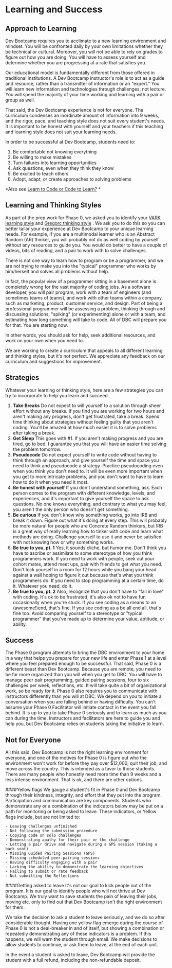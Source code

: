 # Learning and Success

## Approach to Learning
Dev Bootcamp requires you to acclimate to a new learning environment and mindset. You will be confronted daily by your own limitations whether they be technical or cultural. Moreover, you will not be able to rely on grades to figure out how you are doing. You will have to assess yourself and determine whether you are progressing at a rate that satisfies you.

Our educational model is fundamentally different from those offered in traditional institutions. A Dev Bootcamp instructor's role is to act as a guide and resource, rather than a transmitter of information or an "expert." You will learn new information and technologies through challenges, not lecture. You will spend the majority of your time working and learning with a pair or group as well. 

That said, the Dev Bootcamp experience is not for everyone. The curriculum condenses an inordinate amount of information into 9 weeks, and the rigor, pace, and teaching style does not suit every student's needs. It is important to be honest with yourself and your teachers if this teaching and learning style does not suit your learning needs. 

In order to be successful at Dev Bootcamp, students need to:

1. Be comfortable not knowing everything
2. Be willing to make mistakes
3. Turn failures into learning opportunities
4. Ask questions, even when they think they know
5. Be excited to teach others
5. Adopt, adapt, or create approaches to solving problems

*Also see [Learn to Code or Code to Learn?](http://devbootcamp.com/2014/02/17/learn-to-code-code-to-learn/) *


## Learning and Thinking Styles
As part of the prep work for Phase 0, we asked you to identify your [VARK learning style](http://www.vark-learn.com/english/page.asp?p=questionnaire) and [Gregorc thinking style](http://www.thelearningweb.net/personalthink.html) . We ask you to do this so you can better tailor your experience at Dev Bootcamp to your unique learning needs. For example, if you are a multimodal learner who is an Abstract Random (AR) thinker, you will probably not do as well coding by yourself without any resources to guide you. You would do better to have a couple of videos, bits of reading, and a pair to work with to solve challenges. 

There is not one way to learn how to program or be a programmer, and we are not trying to make you into the "typical" programmer who works by him/herself and solves all problems without help. 

In fact, the popular view of a programmer sitting in a basement alone is completely wrong for the vast majority of coding jobs.  As a software developer, you will pair program, work with a team of engineers (and sometimes teams of teams), and work with other teams within a company, such as marketing, product, customer service, and design. Part of being a professional programmer will be assessing a problem, thinking through and discussing solutions, "spiking" (or experimenting) alone or with a team, and estimating how long something will take to code.  All of DBC will prepare you for that.  You are starting now.

In other words, you should ask for help, seek additional resources, and work on your own when you need to. 

We are working to create a curriculum that appeals to all different learning and thinking styles, but it's not perfect. We appreciate any feedback on our curriculum and suggestions for improvement. 

 

## Strategies
Whatever your learning or thinking style, here are a few strategies you can try to incorporate to help you learn and succeed. 

1. **Take Breaks** Do not expect to will yourself to a solution through sheer effort without any breaks. If you find you are working for two hours and aren't making any progress, don't get frustrated, take a break. Spend time thinking about strategies without feeling guilty that you aren't coding. You'll be amazed at how much easier it is to solve problems after taking a break.
2. **Get Sleep** This goes with #1. If you aren't making progress and you are tired, go to bed. I guarantee you that you will have an easier time solving the problem tomorrow. 
3. **Pseudocode** Do not expect yourself to write code without having to think through an approach, and give yourself the time and space you need to think and pseudocode a strategy. Practice pseudocoding even when you think you don't need to. It will be even more important when you get to more intricate problems, and you don't want to have to learn how to do it when you need it most.
4. **Be honest with yourself** If you don't understand something, ask. Each person comes to the program with different knowledge, levels, and experiences, and it's important to give yourself the space to ask questions. No one knows everything, and contrary to what you may feel, you aren't the only person who doesn't get something. 
5. **Be curious** If you don't know why something works, go into IRB and break it down. Figure out what it's doing at every step. This will probably be more natural for people who are Concrete Random thinkers, but IRB is a great way of really learning how to tinker with code and learn what methods are doing. Challenge yourself to use it and never be satisfied with not knowing how or why something works. 
6. **Be true to you, pt. 1** Yes, it sounds cliche, but humor me. Don't think you have to ascribe or assimilate to some stereotype of how you think programmers work. If you need to work with people, seek out your cohort mates, attend meet ups, pair with friends to get what you need. Don't lock yourself in a room for 12 hours while you bang your head against a wall hoping to figure it out because that's what you think programmers do. If you need to stop programming at a certain time, do it. Whatever you need, do it. 
7. **Be true to you, pt. 2** Also, recognize that you don't have to "fall in love" with coding. It's ok to be frustrated, it's also ok not to have fun occasionally when you're stuck. If you see coding as a means to an (awesome!)end, that's fine. If you see coding as a be all end all, that's fine too. Avoid comparing yourself to a stereotype or "typical programmer" that you've made up to determine your value, aptitude, or ability. 


## Success
The Phase 0 program attempts to bring the DBC environment to your home in a way that helps you prepare for your new life and enter Phase 1 at a level where you feel prepared enough to be successful. That said, Phase 0 is a different beast than Dev Bootcamp. Because you are remote, you need to be far more organized than you will when you get to DBC. You will have to manage peer pair programming, guided pairing sessions, four to six challenges per week, reflections, etc. It will take quite a bit of organizational work, so be ready for it. Phase 0 also requires you to communicate with instructors differently than you will at DBC. We depend on you to initiate a conversation when you are falling behind or having difficulty. You can't assume your Phase 0 Facilitator will initiate contact in the event you fall behind. It is up to you to take Phase 0 seriously and to learn as much as you can during the time. Instructors and facilitators are here to guide you and help you, but Dev Bootcamp relies on students taking the initiative to learn. 

## Not for Everyone
All this said, Dev Bootcamp is not the right learning environment for everyone, and one of the motives for Phase 0 is figure out who the environment won't work for before they pay over $12,000, quit their job, and move across the country. This is intended as a favor to those students. There are many people who honestly need more time than 9 weeks and a less intense environment. That is ok, and there are other options. 

####Yellow flags
We gauge a student's fit in Phase 0 and Dev Bootcamp through their kindness, integrity, and effort that they put into the program. Participation and communication are key components. Students who demonstrate any or a combination of the indicators below may be put on a path for monitoring or being asked to leave. These indicators, or Yellow flags include, but are not limited to:

	- Leaving challenges unfinished
	- Not following the submission procedure
	- Copying code on solo challenges
	- Demonstrating apathy for their pair or the challenge
	- Letting a pair drive and navigate during a GPS session (taking a back seat)
	- Missing Guided Pairing Sessions (GPS)
	- Missing scheduled peer-pairing sessions
	- Having difficulty engaging with a pair
	- Lacking the ability to demonstrate the learning objectives
	- Failing to submit or rate feedback
	- Not submitting the Reflections

####Getting asked to leave
It's not our goal to kick people out of the program. It is our goal to identify people who will not thrive at Dev Bootcamp. We truly want to save students the pain of leaving their jobs, moving etc. only to find out that Dev Bootcamp isn't the right environment for them. 

We take the decision to ask a student to leave seriously, and we do so after considerable thought. Having one yellow flag emerge during the course of Phase 0 is not a deal-breaker in and of itself, but showing a combination or repeatedly demonstrating any of these indicators is a problem. If this happens, we will warn the student through email. We make decisions to allow students to continue, or ask them to leave, at the end of each unit.

In the event a student is asked to leave, Dev Bootcamp will provide the student with a full refund, including the non-refundable deposit. 

